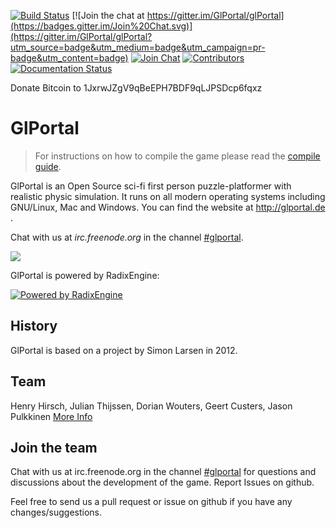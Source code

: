 [![Build Status](https://api.travis-ci.org/GlPortal/glPortal.svg?branch=master)](https://travis-ci.org/GlPortal/glPortal)
[![Join the chat at https://gitter.im/GlPortal/glPortal](https://badges.gitter.im/Join%20Chat.svg)](https://gitter.im/GlPortal/glPortal?utm_source=badge&utm_medium=badge&utm_campaign=pr-badge&utm_content=badge)
[![Join Chat](https://img.shields.io/badge/irc-join_chat-brightgreen.svg)](http://kiwiirc.com/client/irc.freenode.com/#glportal)
[![Contributors](https://img.shields.io/badge/contributors-stats-brightgreen.svg)](http://stats.glportal.de/)
[![Documentation Status](https://img.shields.io/badge/specification-latest-brightgreen.svg)](http://specification.glportal.de/en/latest/?badge=latest)

Donate Bitcoin to 1JxrwJZgV9qBeEPH7BDF9qLJPSDcp6fqxz
# GlPortal

> For instructions on how to compile the game please read the [compile guide](COMPILE.md).
   
GlPortal is an Open Source sci-fi first person puzzle-platformer with realistic physic simulation.
It runs on all modern operating systems including GNU/Linux, Mac and Windows.
You can find the website at http://glportal.de .

Chat with us at *irc.freenode.org* in the channel [#glportal](http://kiwiirc.com/client/irc.freenode.com/#glportal).

<img src="http://glportal.de/glportal.gif">

GlPortal is powered by RadixEngine:

[![Powered by RadixEngine](https://raw.githubusercontent.com/GlPortal/glportal_raw_data/master/graphics/logo/radix/RadixEngine.png)](https://github.com/GlPortal/RadixEngine)

## History 
GlPortal is based on a project by Simon Larsen in 2012.
## Team
Henry Hirsch, Julian Thijssen, Dorian Wouters, Geert Custers, Jason Pulkkinen
[More Info](CONTRIBUTORS.md)

## Join the team
Chat with us at irc.freenode.org in the channel [#glportal](http://kiwiirc.com/client/irc.freenode.com/#glportal)
for questions and discussions about the development of the game.
Report Issues on github.

Feel free to send us a pull request or issue on github if you have any changes/suggestions.
